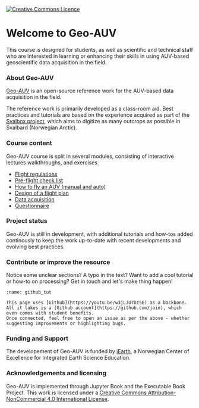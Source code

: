<a rel="license" href="http://creativecommons.org/licenses/by-nc/4.0/"><img alt="Creative Commons Licence" style="border-width:0" src="https://i.creativecommons.org/l/by-nc/4.0/88x31.png" /></a>

# Welcome to Geo-AUV
This course is designed for students, as well as scientific and technical staff who are interested in learning or enhancing their skills in using AUV-based geoscientific data acquisition in the field.

### About Geo-AUV
[Geo-AUV](https://unisvalbard.github.io/Geo-AUV/landing-page.html) is an open-source reference work for the AUV-based data acquisition in the field.

The reference work is primarily developed as a class-room aid. Best practices and tutorials are based on the experience acquired as part of the [Svalbox project](https://svalbox.no), which aims to digitize as many outcrops as possible in Svalbard (Norwegian Arctic).

### Course content
Geo-AUV course is split in several modules, consisting of interactive lectures walkthroughs, and exercises.
- [Flight regulations](https://unisvalbard.github.io/Geo-UAV/content/lessons/regulations/regulations.html)
- [Pre-flight check list](https://unisvalbard.github.io/Geo-UAV/content/lessons/check_list/check_list.html)
- [How to fly an AUV (manual and auto)](https://unisvalbard.github.io/Geo-UAV/content/lessons/howto_fly/howto_fly.html)
- [Design of a flight plan](https://unisvalbard.github.io/Geo-UAV/content/lessons/flightplan/flightplan.html)
- [Data acquisition](https://unisvalbard.github.io/Geo-UAV/content/lessons/data_acquisition/data_acquisition.html)
- [Questionnaire](https://unisvalbard.github.io/Geo-UAV/content/survey.html)


### Project status
Geo-AUV is still in development, with additional tutorials and how-tos added continously to keep the work up-to-date with recent developments and evolving best practices.

### Contribute or improve the resource
Notice some unclear sections? A typo in the text? Want to add a cool tutorial or how-to on processing? Get in touch and let's make thing happen!

```{figure} assets/github_tut.gif
:name: github_tut

This page uses [Github](https://youtu.be/w3jLJU7DT5E) as a backbone.
All it takes is a [Github account](https://github.com/join), which even comes with student benefits.
Once connected, feel free to open an issue as per the above - whether suggesting improvements or highlighting bugs.
```

### Funding and Support
The developement of Geo-AUV is funded by [iEarth](https://www.iearth.no/), a Norwegian Center of Excellence for Integrated Earth Science Education.

### Acknowledgements and licensing
Geo-AUV is implemented through Jupyter Book and the Executable Book Project.
This work is licensed under a <a rel="license" href="http://creativecommons.org/licenses/by-nc/4.0/">Creative Commons Attribution-NonCommercial 4.0 International License</a>.

